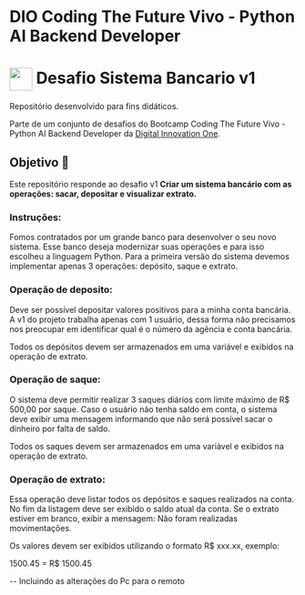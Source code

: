 # DIO Coding The Future Vivo - Python AI Backend Developer

<h1>
    <a href="https://www.dio.me/">
     <img align="center" width="40px" src="https://hermes.digitalinnovation.one/assets/diome/logo-minimized.png"></a>
    <span> Desafio Sistema Bancario v1 </span>
</h1>

Repositório desenvolvido para fins didáticos. 

Parte de um conjunto de desafios do Bootcamp Coding The Future Vivo - Python AI Backend Developer da [Digital Innovation One](https://www.dio.me/).


## Objetivo 🎯

Este repositório responde ao desafio v1  **Criar um sistema bancário com as operações: sacar, depositar e visualizar extrato.** 

### Instruções:

Fomos contratados por um grande banco para desenvolver o seu novo sistema. Esse banco deseja modernizar suas operações e para isso escolheu a linguagem Python. Para a primeira versão do sistema devemos implementar apenas 3 operações: depósito, saque e extrato.

### Operação de deposito:
Deve ser possível depositar valores positivos para a minha conta bancária. A v1 do projeto trabalha apenas com 1 usuário, dessa forma não precisamos nos preocupar em identificar qual é o número da agência e conta bancária. 

Todos os depósitos devem ser armazenados em uma variável e exibidos na operação de extrato.

### Operação de saque:

O sistema deve permitir realizar 3 saques diários com limite máximo de R$ 500,00 por saque. Caso o usuário não tenha saldo em conta, o sistema deve exibir uma mensagem informando que não será possível sacar o dinheiro por falta de saldo. 

Todos os saques devem ser armazenados em uma variável e exibidos na operação de extrato.

### Operação de extrato:

Essa operação deve listar todos os depósitos e saques realizados na conta. 
No fim da listagem deve ser exibido o saldo atual da conta. Se o extrato estiver em branco, exibir a mensagem: Não foram realizadas movimentações.

Os valores devem ser exibidos utilizando o formato R$ xxx.xx, exemplo:

1500.45 = R$ 1500.45

-- Incluindo as alterações do Pc para o remoto

